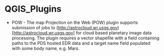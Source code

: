 QGIS_Plugins
============
* POW - The map Projection on the Web (POW) plugin supports submission of jobs to (http://astrocloud.wr.usgs.gov)[http://astrocloud.wr.usgs.gov] for cloud based planetary image data processing.  The plugin requires a vector shapefile with a field containing paths to the PDS hosted EDR data and a target name field populated with some body name, e.g. Mars.

